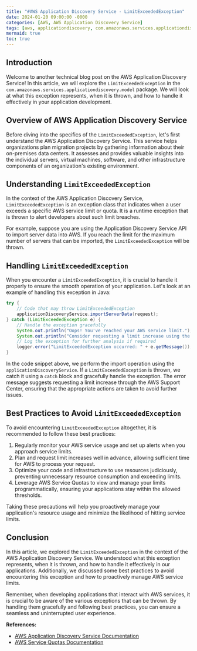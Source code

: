 ```yaml
---
title: "#AWS Application Discovery Service - LimitExceededException"
date: 2024-01-20 09:00:00 -0000
categories: [AWS, AWS Application Discovery Service]
tags: [aws, applicationdiscovery, com.amazonaws.services.applicationdiscovery.model]
mermaid: true
toc: true
---
```



## Introduction

Welcome to another technical blog post on the AWS Application Discovery Service! In this article, we will explore the `LimitExceededException` in the `com.amazonaws.services.applicationdiscovery.model` package. We will look at what this exception represents, when it is thrown, and how to handle it effectively in your application development.

## Overview of AWS Application Discovery Service

Before diving into the specifics of the `LimitExceededException`, let's first understand the AWS Application Discovery Service. This service helps organizations plan migration projects by gathering information about their on-premises data centers. It assesses and provides valuable insights into the individual servers, virtual machines, software, and other infrastructure components of an organization's existing environment.

## Understanding `LimitExceededException`

In the context of the AWS Application Discovery Service, `LimitExceededException` is an exception class that indicates when a user exceeds a specific AWS service limit or quota. It is a runtime exception that is thrown to alert developers about such limit breaches.

For example, suppose you are using the Application Discovery Service API to import server data into AWS. If you reach the limit for the maximum number of servers that can be imported, the `LimitExceededException` will be thrown.

## Handling `LimitExceededException`

When you encounter a `LimitExceededException`, it is crucial to handle it properly to ensure the smooth operation of your application. Let's look at an example of handling this exception in Java:

```java
try {
    // Code that may throw LimitExceededException
    applicationDiscoveryService.importServerData(request);
} catch (LimitExceededException e) {
    // Handle the exception gracefully
    System.out.println("Oops! You've reached your AWS service limit.");
    System.out.println("Consider requesting a limit increase using the AWS Support Center.");
    // Log the exception for further analysis if required
    logger.error("LimitExceededException occurred: " + e.getMessage());
}
```

In the code snippet above, we perform the import operation using the `applicationDiscoveryService`. If a `LimitExceededException` is thrown, we catch it using a `catch` block and gracefully handle the exception. The error message suggests requesting a limit increase through the AWS Support Center, ensuring that the appropriate actions are taken to avoid further issues.

## Best Practices to Avoid `LimitExceededException`

To avoid encountering `LimitExceededException` altogether, it is recommended to follow these best practices:

1. Regularly monitor your AWS service usage and set up alerts when you approach service limits.
2. Plan and request limit increases well in advance, allowing sufficient time for AWS to process your request.
3. Optimize your code and infrastructure to use resources judiciously, preventing unnecessary resource consumption and exceeding limits.
4. Leverage AWS Service Quotas to view and manage your limits programmatically, ensuring your applications stay within the allowed thresholds.

Taking these precautions will help you proactively manage your application's resource usage and minimize the likelihood of hitting service limits.

## Conclusion

In this article, we explored the `LimitExceededException` in the context of the AWS Application Discovery Service. We understood what this exception represents, when it is thrown, and how to handle it effectively in our applications. Additionally, we discussed some best practices to avoid encountering this exception and how to proactively manage AWS service limits.

Remember, when developing applications that interact with AWS services, it is crucial to be aware of the various exceptions that can be thrown. By handling them gracefully and following best practices, you can ensure a seamless and uninterrupted user experience.

**References:**

- [AWS Application Discovery Service Documentation](https://docs.aws.amazon.com/application-discovery/latest/APIReference/Welcome.html)
- [AWS Service Quotas Documentation](https://docs.aws.amazon.com/servicequotas/latest/userguide/overview.html)
